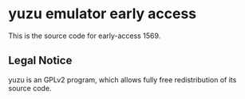 yuzu emulator early access
=============

This is the source code for early-access 1569.

## Legal Notice

yuzu is an GPLv2 program, which allows fully free redistribution of its source code.